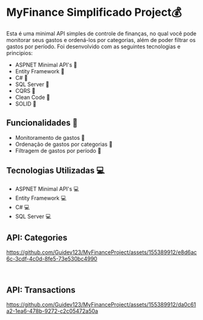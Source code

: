 # MyFinance Simplificado Project💰

  <p>
        Esta é uma minimal API simples de controle de finanças, no qual você pode monitorar seus gastos e ordená-los por categorias, além de poder filtrar os gastos por período. 
        Foi desenvolvido com as seguintes tecnologias e principios:
    </p>
    <ul>
        <li>ASPNET Minimal API's 🔧</li>
        <li>Entity Framework 🔧</li>
        <li>C# 🔧</li>
        <li>SQL Server 🔧</li>
        <li>CQRS 🔧</li>
        <li>Clean Code 🔧</li>
        <li>SOLID 🔧</li>
    </ul>
    <h2>Funcionalidades 📝</h2>
    <ul>
        <li>Monitoramento de gastos 📝</li>
        <li>Ordenação de gastos por categorias 📝</li>
        <li>Filtragem de gastos por período 📝</li>
    </ul>
    <h2>Tecnologias Utilizadas 💻</h2>
    <ul>
        <li>ASPNET Minimal API's 💻</li>
        <li>Entity Framework 💻</li>
        <li>C# 💻</li>
        <li>SQL Server 💻</li>
    </ul>


<h2>API: Categories</h2>

https://github.com/Guidev123/MyFinanceProject/assets/155389912/e8d6ac6c-3cdf-4c0d-8fe5-73e530bc4990

<br>
<h2>API: Transactions</h2>

https://github.com/Guidev123/MyFinanceProject/assets/155389912/da0c61a2-1ea6-478b-9272-c2c05472a50a


